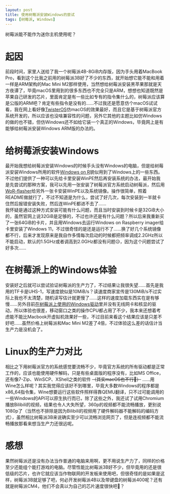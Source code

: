 ```yaml
---
layout: post
title: 使用树莓派安装Windows的尝试
tags: [树莓派, Windows]
---
```


  树莓派能不能作为迷你主机使用呢？<!--more-->    

# 起因
  前段时间，家里人送给了我一个树莓派4B-8GiB内存版，因为手头用着MacBook Pro，看到这个比我之前用的树莓派3B好了不少的东西，就开始想它能不能和用着一样是ARM架构的Mac Mini M2那样使用，当然想给树莓派安装黑苹果那就是天方夜谭了，毕竟macOS里用到的很多东西也不完全只是ARM，想想也知道既然是苹果自己研发的芯片，里面肯定是有一些比如专有的指令集什么的，树莓派应该算是公版的ARM吧？肯定有些指令是没有的……不过我还是愿意仿个macOS试试看，我在网上看好像[TwisterOS](https://twisteros.com)仿macOS的效果最好，而且它是基于树莓派官方系统开发的，所以应该也没啥兼容性的问题，另外它其他的主题比如仿Windows的做的也不错，但仿Windows还不如给它装一个真正的Windows，毕竟网上是有能够给树莓派安装Windows ARM版的办法的。   

# 给树莓派安装Windows
  最开始我想给树莓派安装Windows的时候手头没有Windows的电脑，但是给树莓派安装Windows所用的软件[Windows on R](https://worproject.com)貌似用到了Windows上的一些东西。不过他们提供了一种可以先给卡里安装WinPE然后再安装系统的办法，最开始我是先尝试的那种方案，我可以先用一张安装了树莓派官方系统启动树莓派，然后用[WoR-flasher](https://github.com/Botspot/wor-flasher)给另外一张卡安装WinPE以及系统镜像。操作很简单，照着README做就行了，不过不知道是为什么，尝试了好几次，每次安装到一半就卡住然后报错安装失败，然后连WinPE都进不去了……   
  我怀疑是通过这种方式安装可能有什么问题，而且当时安装到时候卡是32GiB大小的，虽然官网上说32GiB是足够的，不过也许还是有什么问题？所以后来我重新买了一张64GiB的卡片，并且用Windows去运行Windows on Raspberry imager给卡里安装了Windows 11，不过很奇怪的是还是运行不了……换了好几个系统镜像都不行，后来才发现原来是我自作多情每次启动的时候都把频率调成2.2GHz所以不能启动，默认的1.5GHz或者调高到2.0GHz都没有问题😥，因为这个问题尝试了好多次……   

# 在树莓派上的Windows体验
  安装好之后就可以尝试验证树莓派的生产力了，不过结果让我很失望……首先是我用的TF卡是UHS-1，写速度貌似是10MiB/s？读速度商家宣传是130MiB/s不过实际上我也不太清楚，随机读写估计就更慢了……这样的速度加载东西实在是有够慢……另外目前[在树莓派上使用的Windows驱动](https://github.com/worproject/RPi-Windows-Drivers)里并没有无线网卡和核显的驱动，所以体验也很差，移动窗口之类的操作CPU都占用了不少，我本来还想着考虑能不能比Macbook开虚拟机效果好一些，不过目前来看这个结果应该是只差不好吧……虽然价格上树莓派和Mac Mini M2差了4倍，不过体验这么差的话估计当生产力是没机会了。   

# Linux的生产力对比
  相比之下用树莓派官方的系统感觉要流畅不少，毕竟官方系统的所有驱动都是正常工作的，应该也能使用硬件解码，只是有些桌面版的程序没有，比如MS Office，还有像7-Zip、WinSCP、XShell之类的软件 ~~（其实macOS也不行🤣）~~ ……用Wine怎么样呢？其实我觉得应该好不到哪里，毕竟大多数Windows的程序都是x86_64指令集，Wine想要运行这些软件照样得靠QEMU翻译，只不过可能调用的一些Windows的API可以原生执行而已，除了这些之外，我还试了试用Chromium播放Bilibili的视频，结果也令人大失所望，360p的视频都不能流畅播放，更别说1080p了（当然也不排除是因为Bilibili的视频用了硬件解码器不能解码的编码方式），虽然相比树莓派3B来说确实至少可以流畅浏览网页了，但是连视频都不能流畅播放那看来想当生产力还很远呢。   

# 感想
  果然树莓派还是没有办法当作普通的电脑来用啊，更不用说生产力了，同样的价格至少还能组个能打游戏的电脑。尽管性能比树莓派3B好不少，但毕竟用的还是很低级的芯片，也许它就应该当作物联网的开发板来使用吧，但很奇怪的是如果是这样，树莓派3B就足够了吧，何必开发树莓派4B以及带键盘的树莓派400呢？还有就是树莓派CM4，他们不会真以为自己的芯片速度很快吧🤣？